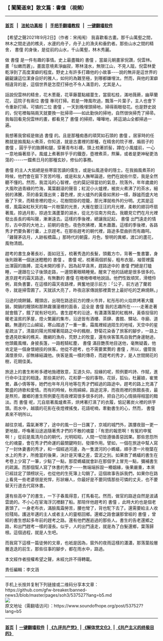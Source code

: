 ### 【 闈闈道來】散文篇：書僮  （視頻）
------------------------

#### [首页](https://github.com/gfw-breaker/banned-news3/blob/master/README.md) &nbsp;&nbsp;|&nbsp;&nbsp; [法轮功真相](https://github.com/begood0513/basic/blob/master/README.md)  &nbsp;&nbsp;|&nbsp;&nbsp; [手把手翻墙教程](https://github.com/gfw-breaker/guides/wiki)  &nbsp;&nbsp;|&nbsp;&nbsp; [一键翻墙软件](https://github.com/gfw-breaker/nogfw/blob/master/README.md)  



<div><div class="Content__Wrapper sc-1bvya0-0 grZQxZ">
 <p class="meta-top">
  <span class="meta">
   【希望之聲2021年9月2日】（作者：宋闱闱）
  </span>
  我喜歡看古畫。那千山萬壑之間，林木之間走過的樵夫，水邊的舟子，舟子上的漁夫和垂釣者。那些山水之間的精舍，
  <ok href="/term/596204?lang=b5">
   書僮
  </ok>
  的身後，是從前的山水，千山萬壑，林木秀麗。
 </p>
 <p>
  做
  <ok href="/term/596204?lang=b5">
   書僮
  </ok>
  是一件有趣的事情。史上最盡職的
  <ok href="/term/596204?lang=b5">
   書僮
  </ok>
  ，當屬元朝畫家倪讚，倪雲林。畫「似嫩而蒼」，畫面意境素淨幽寂，寒林淺水，無限江山，不見人蹤。倪雲林愛乾淨到了高度潔癖的程度。野史上有許多打趣他的小故事----說的無非是這世界的齷齪讓這位潔身自好的雅人，如何的為難至極，到哪都嫌埋汰。然而，與他的潔癖相違背的是，這個世界是怎麼打掃也不令人滿意的，尤其是人。
 </p>
 <p>
  話說倪雲林的精舍，花木蔥蘢，花草藤蔓點綴蔓生，當窗松桂，滿地薇蕨，幽草蘭花，這院子有兩位
  <ok href="/term/596204?lang=b5">
   書僮
  </ok>
  專司打掃。若是一陣風吹過，飄落一片葉子，主人也會下令重新打掃。可憐的二位
  <ok href="/term/596204?lang=b5">
   書僮
  </ok>
  ，一天到晚埋頭掃地，掃得兩眼發花。也是野史說的，倪宅裡每隔兩天就要換一批掃帚——如此勤快的掃地，自然很快掃禿了掃帚。我每回看見倪雲林的畫，都看見了
  <ok href="/term/596204?lang=b5">
   書僮
  </ok>
  的掃把，嘩嘩地，將這湖山全都掃過一遍。
 </p>
 <p>
  我想著我曾經是做過
  <ok href="/term/596204?lang=b5">
   書僮
  </ok>
  的。且是那種痴愚的頑冥如石頭的
  <ok href="/term/596204?lang=b5">
   書僮
  </ok>
  。居家時的任務就是搧風點火煮茶，你知道，就是古畫裡的那種，在精舍的院子裡，煽扇子的
  <ok href="/term/596204?lang=b5">
   書僮
  </ok>
  ，圓乎乎的胳膊和腿，穿著青布衫襪，頭上梳著抓髻，蹲在小風爐前，一心一意地煽著扇子。風爐上煮著胖乎乎的鐵壺，壺裡煮茶，熬藥，或者是更神秘更浩蕩的-----一鐺煮日月的那種玄妙，修仙的事務。
 </p>
 <p>
  <ok href="/term/596204?lang=b5">
   書僮
  </ok>
  的主人大抵總是些寒窗苦讀的儒生，或是仙風道骨的隱士。在我搧風煮茶的時候，他們會在窗下苦苦吟哦，或是和友人撫琴論道，他們在說些什麼，我是全然聽不懂的。然而，我混沌的心智裡，也約莫記得當初的氣息，院落外，年年歲歲的大風吹過青綠的竹海，萬葉翻滾的聲音；紅泥小火爐裡，被炭火煮沸了的茶水，細弱的沸騰，茶的香氣濮出來；暮色裡，炭火爐外的黃昏如黑紗一樣，靜謐而盛大地垂了下來，而精舍裡的燈火，花樹間掛的燈籠，那光澤就格外的分明。尤其是這樣，風霜染紅秋天的每一片樹葉的光景，大雁在銀汪汪的月光裡，柔軟的翅羽呼扇著風，掠過月影，掠過生滿蘆葦的湖水，從北方往南方飛去。我聽見它們在月光裡發出長長的鳴叫聲，漸漸遠去。這樣的季後裡，總讓我記起，
  <ok href="/term/596204?lang=b5">
   書僮
  </ok>
  出門遠走的情形，古中原的大地上，前朝的夜色，夜色吹拂裡，萬木蕭蕭。這樣的季後裡，各路秀才們要負著行囊，上京趕考。在那些趕考的朝代裡，路途多麼曲折而有趣呵。「雞聲茅店月，人跡板橋霜。」那時代的朝露，月色，黎明的異鄉，渡口的蘆花，風物清朗。
 </p>
 <p>
  趕考的書生身著長衫，面如冠玉，梳著秀逸的長髮，頭戴方巾，背著一隻書簍，身後則跟著一個迷迷瞪瞪的
  <ok href="/term/596204?lang=b5">
   書僮
  </ok>
  。
  <ok href="/term/596204?lang=b5">
   書僮
  </ok>
  呢，梳著兩個抓髻，粗布衣服，袖管裡露出渾圓的胳膊，混沌未開的樣子。因為起早貪黑，趕路途中的
  <ok href="/term/596204?lang=b5">
   書僮
  </ok>
  們總是打瞌睡，一邊跟在公子後頭走路，一邊閉著眼睛睡覺。醒來了他的話總是很多很多的。進京趕考的霜天路途，有無數的
  <ok href="/term/596204?lang=b5">
   書僮
  </ok>
  在嘰嘰喳喳地說話。他們性致頑冥，滑稽伶俐，肩負書簍，在這樣的霜天夜路裡，興奮地提示前方：「公子，前方過了蘭若寺，就是掃雪圃了。天就該大亮了，昨夜店家傳說那裡賣世上最好吃的芝麻燒餅。」
 </p>
 <p>
  沿途的燒餅鋪，饅頭店，出現在路途前方的煙火市井，紅彤彤的火焰烘烤著大鐵鍋，開鍋的饅頭和那熱霧瀰漫裡的面香，這全是
  <ok href="/term/596204?lang=b5">
   書僮
  </ok>
  我的志趣所在-----走著走著就會餓了，餓了就有好吃的。書生趕考的沿途，有瀟瀟落葉的紅楓林，黃昏投宿的暖老溫貧的茅屋，燈火繁麗的集市，沿途皆有酒樓、茶肆、書館、驛站、寺廟、道觀。無邊的江山綿延，寒山踏過了一重一重，霜風裡經過陌生的地域，天空中的星星疏淡了，清晨的陽光照耀著陌路之中的楓樹，野菊花染香了旅客的腳步，一路上會遇見砍柴的樵夫、撒網的漁舟，荒野上的牧童，還有俠客策馬自我們身邊馳過，他頭戴風帽，身披長篷，一路輕騎紅塵，
  <ok href="/term/596204?lang=b5">
   書僮
  </ok>
  滿目艷羨地目送他，毫無疑義，他肯定是一個身懷絕技的俠客。他從不趕考，也不需要累贅的
  <ok href="/term/596204?lang=b5">
   書僮
  </ok>
  ，所以，儘管我滿懷景仰，卻無緣結識他。俠客是風一樣的傳奇，而趕考的秀才，是人世間開花的樹，花期佳美。
 </p>
 <p>
  旅途上的書生彬彬多禮地施禮致意，互道久仰。投緣的呢，照例要吟詩、作賦，進行命中注定的相逢。那些美好的，花和夢一般的事物，花妖，狐仙，杜麗娘，崔鶯鶯，聶小倩等等，她們也年年月月地等在秀才們經過的路途中。趕考的路上充滿了繁盛的詩歌和愛情。而有的時候，秋雨綿綿，路途泥濘，而夜雨裡的旅館長夜，最是熬煎，離鄉的書生照例要在雨夜裡寫很多很多的詩，把自己的心情搞得相當的黯淡。而
  <ok href="/term/596204?lang=b5">
   書僮
  </ok>
  呢，兀自扇著風爐煮茶，烘烤著打濕了的衣履，惦記著炭火裡的烘芋頭。雨水中，越牆的花影在夜燈裡搖曳，花語呢喃，牽動書生的心，然而，
  <ok href="/term/596204?lang=b5">
   書僮
  </ok>
  素來不明所以。
 </p>
 <p>
  越往京城，霜氣漸寒了，途中的風一日一日厲了，京城的城門外，譙摟夜鼓一更一更地敲，呼喚著沿途追隨著秀才們的不散的魂靈：「有恩的報恩啊！有冤的申冤啊！」從前是風清月白的朝代，光明昭昭，人間一切皆遵循善惡因果。那些恩怨所化的魂靈，會在秀才們命運的最關鍵時刻，發揮作用。譬如，一個在旅途中幫人寫了一封休妻書的秀才，和一個經過河邊，為一隻渡河的小螞蟻，順手漂一片樹葉在水上的秀才，所擔當的後果，決計是天壤之差，雲泥之別。如果救了螞蟻的書生在考卷上少寫了一筆，少點了一點，那麼螞蟻就會趴在那個字上冒充一點，彌補書生的疏漏。而那個幫人寫了休書的秀才-----無端端拆毀一樁姻緣，後果嚴重，本來已經註定了頭榜狀元，也從他的生死簿上勾銷了。這個故事告訴我們，如果你在路上看見一些老婆很是兇悍，形狀嚇人，你最好是不要同情那些可憐的丈夫，也不要替天行道去代寫休書。
 </p>
 <p>
  還有些高中了的書生，一下子春風得意，打馬看花。然而，做官的路途自然是波譎雲詭的。不小心在宦海浮沉裡翻了船。那陪伴他趕考的
  <ok href="/term/596204?lang=b5">
   書僮
  </ok>
  ，此時大約也是個老蒼頭了。一身老布衣，滿臉風霜勞苦，腰也彎了，背也駝下去了。還需要給主人收拾殘局。護送年邁的主人或者主人的靈柩回鄉。還鄉之路會讓那曾經的
  <ok href="/term/596204?lang=b5">
   書僮
  </ok>
  ，曾經的書生想起多年前的趕考之路。還有他們邂逅過的那些人。書生的告老還鄉之路，和出門趕考一樣的漫長。似乎，人的出門遠走，就是為了白髮還鄉，葉落歸根。這個過程，就是人生吧。
 </p>
 <p>
  而我寫下這樣一篇徒勞的文章，也衹是因為，窗外的夜雨這樣的瀟瀟，那落葉般層層迭迭的前生，那些往事的腳步，都在雨水中，路過。
 </p>
 <p>
  本文經作者授權希望之聲，未經允許不得轉載。
 </p>
 <p class="meta-btm">
  責任編輯：李文涵
 </p>
</div>
</div>
<hr/>
手机上长按并复制下列链接或二维码分享本文章：<br/>
https://github.com/gfw-breaker/banned-news3/blob/master/pages/soh3/537527?lang=b5.md <br/>
<a href='https://github.com/gfw-breaker/banned-news3/blob/master/pages/soh3/537527?lang=b5.md'><img src='https://github.com/gfw-breaker/banned-news3/blob/master/pages/soh3/537527?lang=b5.md.png'/></a> <br/>
原文地址（需翻墙访问）：https://www.soundofhope.org/post/537527?lang=b5


------------------------
#### [首页](https://github.com/gfw-breaker/banned-news3/blob/master/README.md) &nbsp;|&nbsp; [一键翻墙软件](https://github.com/gfw-breaker/nogfw/blob/master/README.md) &nbsp;| [《九评共产党》](https://github.com/gfw-breaker/9ping.md/blob/master/README.md#九评之一评共产党是什么) | [《解体党文化》](https://github.com/gfw-breaker/jtdwh.md/blob/master/README.md) | [《共产主义的终极目的》](https://github.com/gfw-breaker/gczydzjmd.md/blob/master/README.md)


<img src='http://gfw-breaker.win/banned-news3/pages/soh3/537527?lang=b5.md' width='0px' height='0px'/>